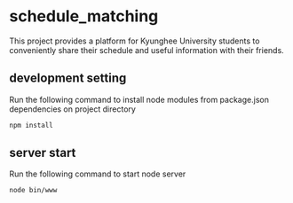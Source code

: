 # schedule_matching

This project provides a platform for Kyunghee University students to conveniently share their schedule and useful information with their friends.

## development setting

Run the following command to install node modules from package.json dependencies on project directory

```sh
npm install
```
## server start

Run the following command to start node server

```sh
node bin/www
```